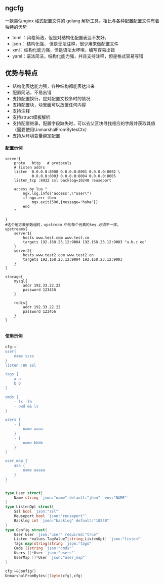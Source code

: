 ## ngcfg
一款类似nginx 格式配置文件的 golang 解析工具。相比与各种配置配置文件有着独特的优势
- toml ：风格简洁，但是对结构化配置表达不友好，
- json： 结构化强， 但是无法注释，很少用来做配置文件
- xml：结构化能力强，但是语法太啰嗦。编写容易出错
- yaml：语法简洁，结构化能力强，并且支持注释，但是格式容易写错

## 优势与特点
-  结构化表达能力强，各种结构都能表达出来
-  配置简洁，不易出错
-  支持配置换行，应对配置文较多时的情况
-  支持配置块，块里面可以放置任何内容
-  支持注释
-  支持struct模板解析
-  支持配置继承，配置字段缺失时，可以去父区块寻找相应的字段并获取其值（需要使用UnmarshalFromBytesCtx）
-  支持从环境变量绑定配置
#### 配置示例
```
server{
    proto   http   # protocols
    # listen addrs 
    listen  0.0.0.0:8000 0.0.0.0:8001 0.0.0.0:8002 \
            0.0.0.0:8003 0.0.0.0:8004 0.0.0.0:8005
    listen_tcp :8932 ssl backlog=10240 reuseport
    
    access_by_lua "
        ngx.log.info('access',\"user\")
        if ngx.err then
            ngx.exit(500,{message='haha'})
        end
    "

}
#这个地方表示数组时，upstream 中的每个元素的key 必须不一样。
upstreams{
    server1{
        hosts www.test.com www.test.cn
        targets 192.168.23.12:9004 192.168.23.12:9003 "a.b.c ee"
    }
    server2{
        hosts www.test2.com www.test2.cn
        targets 192.168.23.12:9004 192.168.23.12:9003
    }
}

storage{
    mysql{
        addr 192.33.22.22
        password 123456
    }
    
    redis{
        addr 192.33.22.22
        password 123456
    }
}


```
#### 使用示例

```go
cfg:=`
user{
    name ssss
}
listen :80 ssl 

tags {
    a a
    b b
}

cmds {
    - ls -lh
    - pwd && ls
}

users {
    - {
        name aaaa
    }
    - {
        name bbbb
    }
}

user_map {
    aaa {
        name aaaaa
    }
}
`

type User struct{
    Name string `json:"name" default:"jhon"  env:"NAME"`
}
type ListenOpt struct{
    Ssl bool `json:"ssl"`
    Reuseport bool `json:"reuseport"`
    Backlog int `json:"backlog" default:"10240"`
}
type Config struct{
    User User `json:"user" required:"true"`
    Listen *values.TagValueT[string,ListenOpt] `json:"listen"`
    Tags map[string]string `json:"tags"`
    Cmds []string `json:"cmds"`
    Users []*User `json:"users"`
    UserMap []*User `json:"user_map"`
}

cfg:=&Config{}
UnmarshalFromBytes([]byte(cfg),cfg)


```

